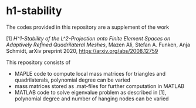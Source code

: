 # h1-stability

The codes provided in this repository are a supplement of the work

[1] _H^1-Stability of the L^2-Projection onto Finite Element Spaces on Adaptively Refined Quadrilateral Meshes_,
    Mazen Ali, Stefan A. Funken, Anja Schmidt, arXiv preprint 2020, https://arxiv.org/abs/2008.12759
    
    
This repository consists of
* MAPLE code to compute local mass matrices for triangles and quadrilaterals, polynomial degree can be varied
* mass matrices stored as .mat-files for further computation in MATLAB 
* MATLAB code to solve eigenvalue problem as described in [1], polynomial degree and number of hanging nodes can be varied
